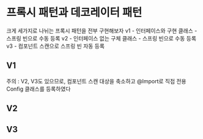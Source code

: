 # 프록시 패턴과 데코레이터 패턴

크게 세가지로 나뉘는 프록시 패턴을 전부 구현해보자
v1 - 인터페이스와 구현 클래스 - 스프링 빈으로 수동 등록
v2 - 인터페이스 없는 구체 클래스 - 스프링 빈으로 수동 등록
v3 - 컴포넌트 스캔으로 스프링 빈 자동 등록

## V1

주의 : V2, V3도 있으므로, 컴포넌트 스캔 대상을 축소하고 @Import로 직접 전용 Config 클래스를 등록하였다

## V2

## V3
